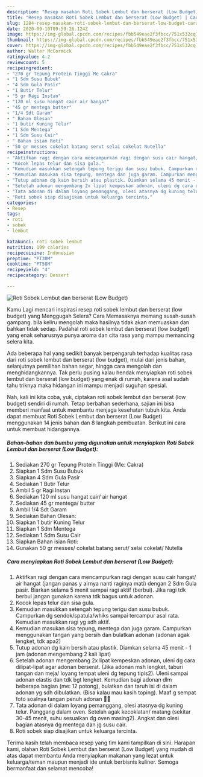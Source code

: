```yaml
---
description: "Resep masakan Roti Sobek Lembut dan berserat (Low Budget) | Cara Bikin Roti Sobek Lembut dan berserat (Low Budget) Yang Enak Banget"
title: "Resep masakan Roti Sobek Lembut dan berserat (Low Budget) | Cara Bikin Roti Sobek Lembut dan berserat (Low Budget) Yang Enak Banget"
slug: 1284-resep-masakan-roti-sobek-lembut-dan-berserat-low-budget-cara-bikin-roti-sobek-lembut-dan-berserat-low-budget-yang-enak-banget
date: 2020-09-10T09:59:26.124Z
image: https://img-global.cpcdn.com/recipes/fbb549eae2f3fbcc/751x532cq70/roti-sobek-lembut-dan-berserat-low-budget-foto-resep-utama.jpg
thumbnail: https://img-global.cpcdn.com/recipes/fbb549eae2f3fbcc/751x532cq70/roti-sobek-lembut-dan-berserat-low-budget-foto-resep-utama.jpg
cover: https://img-global.cpcdn.com/recipes/fbb549eae2f3fbcc/751x532cq70/roti-sobek-lembut-dan-berserat-low-budget-foto-resep-utama.jpg
author: Walter McCormick
ratingvalue: 4.2
reviewcount: 5
recipeingredient:
- "270 gr Tepung Protein Tinggi Me Cakra"
- "1 Sdm Susu Bubuk"
- "4 Sdm Gula Pasir"
- "1 Butir Telur"
- "5 gr Ragi Instan"
- "120 ml susu hangat cair air hangat"
- "45 gr mentega butter"
- "1/4 Sdt Garam"
- " Bahan Olesan"
- "1 butir Kuning Telur"
- "1 Sdm Mentega"
- "1 Sdm Susu Cair"
- " Bahan isian Roti"
- "50 gr messes cokelat batang serut selai cokelat Nutella"
recipeinstructions:
- "Aktifkan ragi dengan cara mencampurkan ragi dengan susu cair hangat/ air hangat (jangan panas y airnya nanti raginya mati) dengan 2 Sdm Gula pasir. Biarkan selama 5 menit sampai ragi aktif (berbui). Jika ragi tdk berbui jangan gunakan karena tdk bagus untuk adonan."
- "Kocok lepas telur dan sisa gula."
- "Kemudian masukkan setengah tepung terigu dan susu bubuk. Campurkan dg sendok/spatula/whiks sampai tercampur asal rata. Kemudian masukkan ragi yg sdh aktif."
- "Kemudian masukan sisa tepung, mentega dan juga garam. Campurkan menggunakan tangan yang bersih dan bulatkan adonan (adonan agak lengket, tdk apa2)"
- "Tutup adonan dg kain bersih atau plastik. Diamkan selama 45 menit - 1 jam (adonan mengembang 2 kali lipat)"
- "Setelah adonan mengembang 2x lipat kempeskan adonan, uleni dg cara dilipat-lipat agar adonan berserat. (Jika adonan msh lengket, taburi tangan dan meja/ loyang tempat uleni dg tepung tipis2). Uleni sampai adonan elastis dan tdk bgt lengket. Kemudian bagi adonan dlm beberapa bagian (me: 12 potong), bulatkan dan taruh isi di dalam adonan yg sdh dibulatkan. (Bisa kalau mau kasih toping). Maaf g sempat foto soalnya tangan penuh adonan 🤭😄"
- "Tata adonan di dalam loyang pemanggang, olesi atasnya dg kuning telur. Panggang dalam oven. Setelah agak kecoklatan/ matang (sekitar 30-45 menit, suhu sesuaikan dg oven masing2). Angkat dan olesi bagian atasnya dg mentega dan jg susu cair."
- "Roti sobek siap disajikan untuk keluarga tercinta."
categories:
- Resep
tags:
- roti
- sobek
- lembut

katakunci: roti sobek lembut 
nutrition: 199 calories
recipecuisine: Indonesian
preptime: "PT30M"
cooktime: "PT58M"
recipeyield: "4"
recipecategory: Dessert

---
```



![Roti Sobek Lembut dan berserat (Low Budget)](https://img-global.cpcdn.com/recipes/fbb549eae2f3fbcc/751x532cq70/roti-sobek-lembut-dan-berserat-low-budget-foto-resep-utama.jpg)

Kamu Lagi mencari inspirasi resep roti sobek lembut dan berserat (low budget) yang Menggugah Selera? Cara Memasaknya memang susah-susah gampang. bila keliru mengolah maka hasilnya tidak akan memuaskan dan bahkan tidak sedap. Padahal roti sobek lembut dan berserat (low budget) yang enak seharusnya punya aroma dan cita rasa yang mampu memancing selera kita.

Ada beberapa hal yang sedikit banyak berpengaruh terhadap kualitas rasa dari roti sobek lembut dan berserat (low budget), mulai dari jenis bahan, selanjutnya pemilihan bahan segar, hingga cara mengolah dan menghidangkannya. Tak perlu pusing kalau hendak menyiapkan roti sobek lembut dan berserat (low budget) yang enak di rumah, karena asal sudah tahu triknya maka hidangan ini mampu menjadi suguhan spesial.




Nah, kali ini kita coba, yuk, ciptakan roti sobek lembut dan berserat (low budget) sendiri di rumah. Tetap berbahan sederhana, sajian ini bisa memberi manfaat untuk membantu menjaga kesehatan tubuh kita. Anda dapat membuat Roti Sobek Lembut dan berserat (Low Budget) menggunakan 14 jenis bahan dan 8 langkah pembuatan. Berikut ini cara untuk membuat hidangannya.

<!--inarticleads1-->

##### Bahan-bahan dan bumbu yang digunakan untuk menyiapkan Roti Sobek Lembut dan berserat (Low Budget):

1. Sediakan 270 gr Tepung Protein Tinggi (Me: Cakra)
1. Siapkan 1 Sdm Susu Bubuk
1. Siapkan 4 Sdm Gula Pasir
1. Sediakan 1 Butir Telur
1. Ambil 5 gr Ragi Instan
1. Sediakan 120 ml susu hangat cair/ air hangat
1. Sediakan 45 gr mentega/ butter
1. Ambil 1/4 Sdt Garam
1. Sediakan  Bahan Olesan:
1. Siapkan 1 butir Kuning Telur
1. Siapkan 1 Sdm Mentega
1. Sediakan 1 Sdm Susu Cair
1. Siapkan  Bahan isian Roti:
1. Gunakan 50 gr messes/ cokelat batang serut/ selai cokelat/ Nutella




<!--inarticleads2-->

##### Cara menyiapkan Roti Sobek Lembut dan berserat (Low Budget):

1. Aktifkan ragi dengan cara mencampurkan ragi dengan susu cair hangat/ air hangat (jangan panas y airnya nanti raginya mati) dengan 2 Sdm Gula pasir. Biarkan selama 5 menit sampai ragi aktif (berbui). Jika ragi tdk berbui jangan gunakan karena tdk bagus untuk adonan.
1. Kocok lepas telur dan sisa gula.
1. Kemudian masukkan setengah tepung terigu dan susu bubuk. Campurkan dg sendok/spatula/whiks sampai tercampur asal rata. Kemudian masukkan ragi yg sdh aktif.
1. Kemudian masukan sisa tepung, mentega dan juga garam. Campurkan menggunakan tangan yang bersih dan bulatkan adonan (adonan agak lengket, tdk apa2)
1. Tutup adonan dg kain bersih atau plastik. Diamkan selama 45 menit - 1 jam (adonan mengembang 2 kali lipat)
1. Setelah adonan mengembang 2x lipat kempeskan adonan, uleni dg cara dilipat-lipat agar adonan berserat. (Jika adonan msh lengket, taburi tangan dan meja/ loyang tempat uleni dg tepung tipis2). Uleni sampai adonan elastis dan tdk bgt lengket. Kemudian bagi adonan dlm beberapa bagian (me: 12 potong), bulatkan dan taruh isi di dalam adonan yg sdh dibulatkan. (Bisa kalau mau kasih toping). Maaf g sempat foto soalnya tangan penuh adonan 🤭😄
1. Tata adonan di dalam loyang pemanggang, olesi atasnya dg kuning telur. Panggang dalam oven. Setelah agak kecoklatan/ matang (sekitar 30-45 menit, suhu sesuaikan dg oven masing2). Angkat dan olesi bagian atasnya dg mentega dan jg susu cair.
1. Roti sobek siap disajikan untuk keluarga tercinta.




Terima kasih telah membaca resep yang tim kami tampilkan di sini. Harapan kami, olahan Roti Sobek Lembut dan berserat (Low Budget) yang mudah di atas dapat membantu Anda menyiapkan makanan yang lezat untuk keluarga/teman maupun menjadi ide untuk berbisnis kuliner. Semoga bermanfaat dan selamat mencoba!
